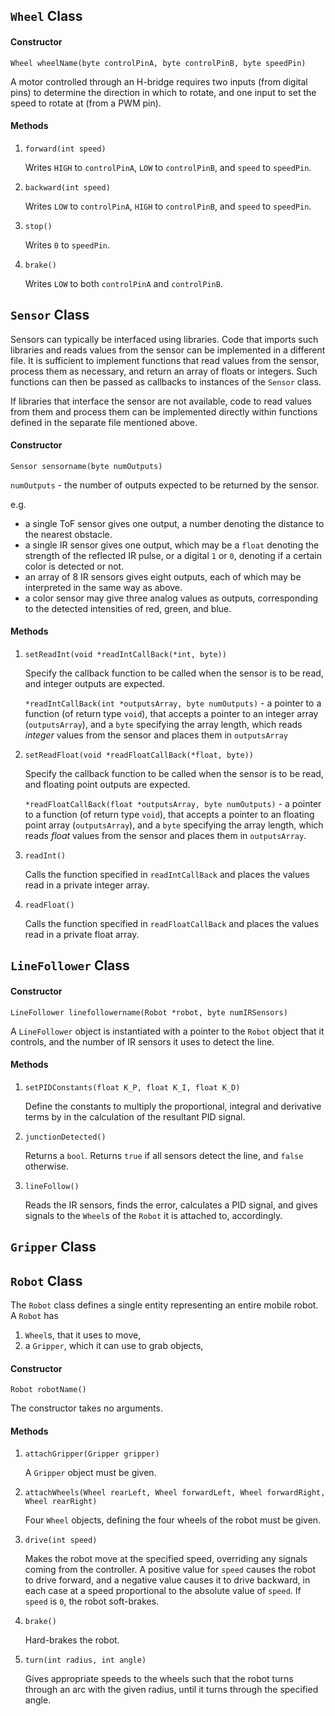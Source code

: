 ## `Wheel` Class

#### Constructor
`Wheel wheelName(byte controlPinA, byte controlPinB, byte speedPin)`

A motor controlled through an H-bridge requires two inputs (from digital pins) to determine the direction in which to rotate,
and one input to set the speed to rotate at (from a PWM pin).

#### Methods
1. `forward(int speed)`

    Writes `HIGH` to `controlPinA`, `LOW` to `controlPinB`, and `speed` to `speedPin`.

2. `backward(int speed)`

    Writes `LOW` to `controlPinA`, `HIGH` to `controlPinB`, and `speed` to `speedPin`.

3. `stop()`

    Writes `0` to `speedPin`.

4. `brake()`

    Writes `LOW` to both `controlPinA` and `controlPinB`.

## `Sensor` Class
Sensors can typically be interfaced using libraries. Code that imports such libraries and reads values from the sensor can be implemented in a different file. It is sufficient to implement functions that read values from the sensor, process them as necessary, and return an array of floats or integers. Such functions can then be passed as callbacks to instances of the `Sensor` class.

If libraries that interface the sensor are not available, code to read values from them and process them can be implemented directly within functions defined in the separate file mentioned above.

#### Constructor
`Sensor sensorname(byte numOutputs)`

`numOutputs` - the number of outputs expected to be returned by the sensor.

e.g.
- a single ToF sensor gives one output, a number denoting the distance to the nearest obstacle.
- a single IR sensor gives one output, which may be a `float` denoting the strength of the reflected IR pulse, or a digital `1` or `0`, denoting if a certain color is detected or not.
- an array of 8 IR sensors gives eight outputs, each of which may be interpreted in the same way as above.
- a color sensor may give three analog values as outputs, corresponding to the detected intensities of red, green, and blue.

#### Methods
1. `setReadInt(void *readIntCallBack(*int, byte))`

    Specify the callback function to be called when the sensor is to be read, and integer outputs are expected.

    `*readIntCallBack(int *outputsArray, byte numOutputs)` - a pointer to a function (of return type `void`), that accepts a pointer to an integer array (`outputsArray`), and a `byte` specifying the array length, which reads _integer_ values from the sensor and places them in `outputsArray`

2. `setReadFloat(void *readFloatCallBack(*float, byte))`

    Specify the callback function to be called when the sensor is to be read, and floating point outputs are expected.

    `*readFloatCallBack(float *outputsArray, byte numOutputs)` - a pointer to a function (of return type `void`), that accepts a pointer to an floating point array (`outputsArray`), and a `byte` specifying the array length, which reads _float_ values from the sensor and places them in `outputsArray`.

3. `readInt()`

    Calls the function specified in `readIntCallBack` and places the values read in a private integer array.

4. `readFloat()`

    Calls the function specified in `readFloatCallBack` and places the values read in a private float array.
   
## `LineFollower` Class

#### Constructor
`LineFollower linefollowername(Robot *robot, byte numIRSensors)`

A `LineFollower` object is instantiated with a pointer to the `Robot` object that it controls, and the number of IR sensors it uses to detect the line.

#### Methods
1. `setPIDConstants(float K_P, float K_I, float K_D)`

    Define the constants to multiply the proportional, integral and derivative terms by in the calculation of the resultant PID signal.

2. `junctionDetected()`

    Returns a `bool`. Returns `true` if all sensors detect the line, and `false` otherwise.

3. `lineFollow()`

    Reads the IR sensors, finds the error, calculates a PID signal, and gives signals to the `Wheel`s of the `Robot` it is attached to, accordingly.

## `Gripper` Class

## `Robot` Class
The `Robot` class defines a single entity representing an entire mobile robot. A `Robot` has 
1. `Wheel`s, that it uses to move,
2. a `Gripper`, which it can use to grab objects,

#### Constructor
`Robot robotName()`

The constructor takes no arguments.

#### Methods
1. `attachGripper(Gripper gripper)`

    A `Gripper` object must be given.

2. `attachWheels(Wheel rearLeft, Wheel forwardLeft, Wheel forwardRight, Wheel rearRight)`

    Four `Wheel` objects, defining the four wheels of the robot must be given.

3. `drive(int speed)`

    Makes the robot move at the specified speed, overriding any signals coming from the controller.
    A positive value for `speed` causes the robot to drive forward, and a negative value causes it to drive
    backward, in each case at a speed proportional to the absolute value of `speed`. If `speed` is `0`, the
    robot soft-brakes.

4. `brake()`

    Hard-brakes the robot.

5. `turn(int radius, int angle)`
   
    Gives appropriate speeds to the wheels such that the robot turns through an arc with the given radius,
    until it turns through the specified angle.
